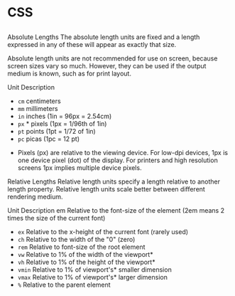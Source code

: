# CSS

## 

Absolute Lengths
The absolute length units are fixed and a length expressed in any of these will appear as exactly that size.

Absolute length units are not recommended for use on screen, because screen sizes vary so much. However, they can be used if the output medium is known, such as for print layout.

Unit	Description
- `cm`	centimeters
- `mm`	millimeters
- `in`	inches (1in = 96px = 2.54cm)
- `px` *	pixels (1px = 1/96th of 1in)
- `pt`	points (1pt = 1/72 of 1in)
- `pc`	picas (1pc = 12 pt)
* Pixels (px) are relative to the viewing device. For low-dpi devices, 1px is one device pixel (dot) of the display. For printers and high resolution screens 1px implies multiple device pixels.

Relative Lengths
Relative length units specify a length relative to another length property. Relative length units scale better between different rendering medium.

Unit	Description	
em	Relative to the font-size of the element (2em means 2 times the size of the current font)	
- `ex`	Relative to the x-height of the current font (rarely used)
- `ch`	Relative to the width of the "0" (zero)
- `rem`	Relative to font-size of the root element
- `vw`	Relative to 1% of the width of the viewport*
- `vh`	Relative to 1% of the height of the viewport*
- `vmin`	Relative to 1% of viewport's* smaller dimension
- `vmax`	Relative to 1% of viewport's* larger dimension
- `%`	Relative to the parent element